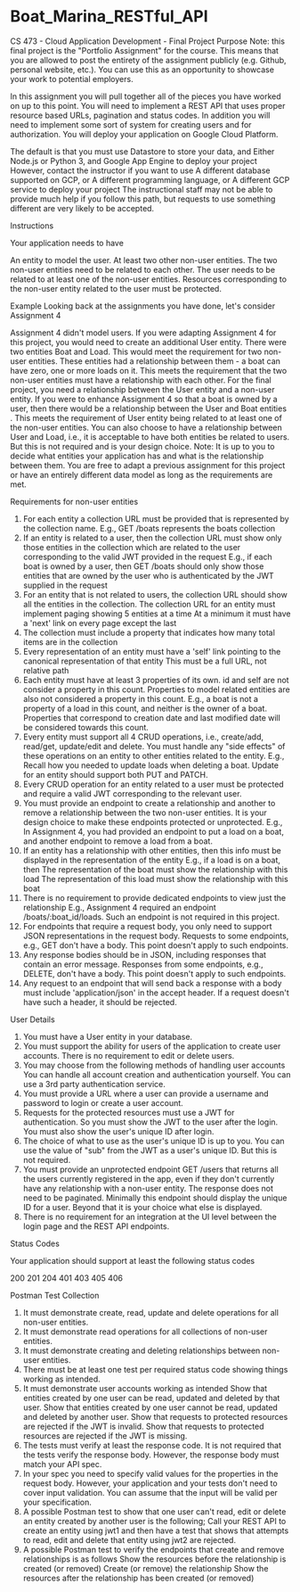 # Boat_Marina_RESTful_API
CS 473 - Cloud Application Development - Final Project
Purpose
Note: this final project is the "Portfolio Assignment" for the course. This means that you are allowed to post the entirety of the assignment publicly (e.g. Github, personal website, etc.). You can use this as an opportunity to showcase your work to potential employers. 

In this assignment you will pull together all of the pieces you have worked on up to this point. You will need to implement a REST API that uses proper resource based URLs, pagination and status codes. In addition you will need to implement some sort of system for creating users and for authorization. You will deploy your application on Google Cloud Platform.

The default is that you must use
Datastore to store your data, and
Either Node.js or Python 3, and
Google App Engine to deploy your project
However, contact the instructor if you want to use
A different database supported on GCP, or
A different programming language, or
A different GCP service to deploy your project
The instructional staff may not be able to provide much help if you follow this path, but requests to use something different are very likely to be accepted.

Instructions

Your application needs to have

An entity to model the user.
At least two other non-user entities.
The two non-user entities need to be related to each other.
The user needs to be related to at least one of the non-user entities.
Resources corresponding to the non-user entity related to the user must be protected.

Example
Looking back at the assignments you have done, let's consider Assignment 4

Assignment 4 didn't model users. If you were adapting Assignment 4 for this project, you would need to create an additional User entity.
There were two entities Boat and Load. This would meet the requirement for two non-user entities.
These entities had a relationship between them - a boat can have zero, one or more loads on it. This meets the requirement that the two non-user entities must have a relationship with each other.
For the final project, you need a relationship between the User entity and a non-user entity. If you were to enhance Assignment 4 so that a boat is owned by a user, then there would be a relationship between the User and Boat entities . This meets the requirement of User entity being related to at least one of the non-user entities.
You can also choose to have a relationship between User and Load, i.e., it is acceptable to have both entities be related to users. But this is not required and is your design choice.
Note: It is up to you to decide what entities your application has and what is the relationship between them. You are free to adapt a previous assignment for this project or have an entirely different data model as long as the requirements are met.

Requirements for non-user entities

1. For each entity a collection URL must be provided that is represented  by the collection name.
E.g.,  GET /boats represents the boats collection
2. If an entity is related to a user, then the collection URL must show only those entities in the collection which are related to the user corresponding to the valid JWT provided in the request
E.g., if each boat is owned by a user, then GET /boats should only show those entities that are owned by the user who is authenticated by the JWT supplied in the request
3. For an entity that is not related to users, the collection URL should show all the entities in the collection.
The collection URL for an entity must implement paging showing 5 entities at a time
At a minimum it must have a 'next' link on every page except the last
4. The collection must include a property that indicates how many total items are in the collection
5. Every representation of an entity must have a 'self' link pointing to the canonical representation of that entity
This must be a full URL, not relative path
6. Each entity must have at least 3 properties of its own.
id and self are not consider a property in this count.
Properties to model related entities are also not considered a property in this count.
E.g., a boat is not a property of a load in this count, and neither is the owner of a boat.
Properties that correspond to creation date and last modified date will be considered towards this count.
7. Every entity must support all 4 CRUD operations, i.e., create/add, read/get, update/edit and delete.
You must handle any "side effects" of these operations on an entity to other entities related to the entity.
E.g., Recall how you needed to update loads when deleting a boat.
Update for an entity should support both PUT and PATCH.
8. Every CRUD operation for an entity related to a user must be protected and require a valid JWT corresponding to the relevant user.
9. You must provide an endpoint to create a relationship and another to remove a relationship between the two non-user entities. It is your design choice to make these endpoints protected or unprotected.
E.g., In Assignment 4, you had provided an endpoint to put a load on a boat, and another endpoint to remove a load from a boat.
10. If an entity has a relationship with other entities, then this info must be displayed in the representation of the entity
E.g., if a load is on a boat, then
The representation of the boat must show the relationship with this load
The representation of this load must show the relationship with this boat
11. There is no requirement to provide dedicated endpoints to view just the relationship
E.g., Assignment 4 required an endpoint /boats/:boat_id/loads. Such an endpoint is not required in this project.
12. For endpoints that require a request body, you only need to support JSON representations in the request body.
Requests to some endpoints, e.g., GET don't have a body. This point doesn't apply to such endpoints.
13. Any response bodies should be in JSON, including responses that contain an error message.
Responses from some endpoints, e.g., DELETE, don't have a body. This point doesn't apply to such endpoints.
14. Any request to an endpoint that will send back a response with a body must include 'application/json' in the accept header. If a request doesn't have such a header, it should be rejected.

User Details

1. You must have a User entity in your database.
2. You must support the ability for users of the application to create user accounts. There is no requirement to edit or delete users.
3. You may choose from the following methods of handling user accounts
You can handle all account creation and authentication yourself.
You can use a 3rd party authentication service.
4. You must provide a URL where a user can provide a username and password to login or create a user account.
5. Requests for the protected resources must use a JWT for authentication. So you must show the JWT to the user after the login. You must also show the user's unique ID after login.
6. The choice of what to use as the user's unique ID is up to you.
You can use the value of "sub" from the JWT as a user's unique ID. But this is not required.
7. You must provide an unprotected endpoint GET /users that returns all the users currently registered in the app, even if they don't currently have any relationship with a non-user entity. The response does not need to be paginated.
Minimally this endpoint should display the unique ID for a user. Beyond that it is your choice what else is displayed.
8. There is no requirement for an integration at the UI level between the login page and the REST API endpoints.

Status Codes

Your application should support at least the following status codes

200
201
204
401
403
405
406

Postman Test Collection

1. It must demonstrate create, read, update and delete operations for all non-user entities.
2. It must demonstrate read operations for all collections of non-user entities.
3. It must demonstrate creating and deleting relationships between non-user entities.
4. There must be at least one test per required status code showing things working as intended.
5. It must demonstrate user accounts working as intended
Show that entities created by one user can be read, updated and deleted by that user.
Show that entities created by one user cannot be read, updated and deleted by another user.
Show that requests to protected resources are rejected if the JWT is invalid.
Show that requests to protected resources are rejected if the JWT is missing.
6. The tests must verify at least the response code. It is not required that the tests verify the response body. However, the response body must match your API spec.
7. In your spec you need to specify valid values for the properties in the request body. However, your application and your tests don't need to cover input validation. You can assume that the input will be valid per your specification.
8. A possible Postman test to show that one user can't read, edit or delete an entity created by another user is the following;
Call your REST API to create an entity using jwt1 and then have a test that shows that attempts to read, edit and delete that entity using jwt2 are rejected.
9. A possible Postman test to verify the endpoints that create and remove relationships is as follows
Show the resources before the relationship is created (or removed)
Create (or remove) the relationship
Show the resources after the relationship has been created (or removed)
